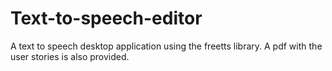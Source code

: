 # Text-to-speech-editor

A text to speech desktop application using the freetts library.
A pdf with the user stories is also provided.
